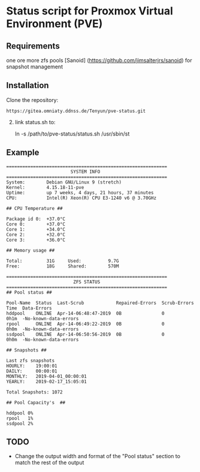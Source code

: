 # Status script for Proxmox Virtual Environment (PVE)

## Requirements
one ore more zfs pools
[Sanoid] (https://github.com/jimsalterjrs/sanoid) for snapshot management

## Installation

Clone the repository:

	https://gitea.omniaty.ddnss.de/Tenyun/pve-status.git

2. link status.sh to:

	ln -s /path/to/pve-status/status.sh /usr/sbin/st

## Example

	============================================================
	                        SYSTEM INFO
	============================================================
	System:        Debian GNU/Linux 9 (stretch)
	Kernel:        4.15.18-11-pve
	Uptime:        up 7 weeks, 4 days, 21 hours, 37 minutes
	CPU:           Intel(R) Xeon(R) CPU E3-1240 v6 @ 3.70GHz

	## CPU Temperature ##

	Package id 0:  +37.0°C
	Core 0:        +37.0°C
	Core 1:        +34.0°C
	Core 2:        +32.0°C
	Core 3:        +36.0°C

	## Memory usage ##

	Total:         31G     Used:          9.7G
	Free:          18G     Shared:        570M

	============================================================
	                         ZFS STATUS
	============================================================
	## Pool status ##

	Pool-Name  Status  Last-Scrub            Repaired-Errors  Scrub-Errors  Time  Data-Errors
	hddpool    ONLINE  Apr-14-06:48:47-2019  0B               0             0h1m  -No-known-data-errors
	rpool      ONLINE  Apr-14-06:49:22-2019  0B               0             0h0m  -No-known-data-errors
	ssdpool    ONLINE  Apr-14-06:50:56-2019  0B               0             0h0m  -No-known-data-errors

	## Snapshots ##

	Last zfs snapshots
	HOURLY:    19:00:01
	DAILY:     00:00:01
	MONTHLY:   2019-04-01_00:00:01
	YEARLY:    2019-02-17_15:05:01

	Total Snapshots: 1072

	## Pool Capacity's  ##

	hddpool	0%
	rpool	1%
	ssdpool	2%

## TODO

* Change the output width and format of the "Pool status" section to match the rest of the output
